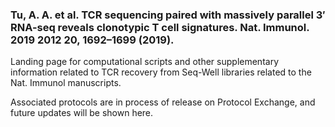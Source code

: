 ### Tu, A. A. et al. TCR sequencing paired with massively parallel 3′ RNA-seq reveals clonotypic T cell signatures. Nat. Immunol. 2019 2012 20, 1692–1699 (2019).
Landing page for computational scripts and other supplementary information related to TCR recovery from Seq-Well libraries related to the Nat. Immunol manuscripts.

Associated protocols are in process of release on Protocol Exchange, and future updates will be shown here.
